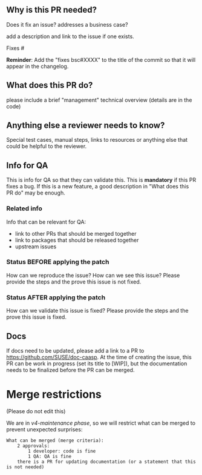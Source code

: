 ## Why is this PR needed?

Does it fix an issue? addresses a business case?

add a description and link to the issue if one exists.

Fixes #

**Reminder**: Add the "fixes bsc#XXXX" to the title of the commit so that it will
appear in the changelog.

## What does this PR do?

please include a brief "management" technical overview (details are in the code)

## Anything else a reviewer needs to know?

Special test cases, manual steps, links to resources or anything else that could be helpful to the reviewer.

## Info for QA

This is info for QA so that they can validate this. This is **mandatory** if this PR fixes a bug.
If this is a new feature, a good description in "What does this PR do" may be enough.

### Related info

Info that can be relevant for QA:
* link to other PRs that should be merged together
* link to packages that should be released together
* upstream issues

### Status **BEFORE** applying the patch

How can we reproduce the issue? How can we see this issue? Please provide the steps and the prove
this issue is not fixed.

### Status **AFTER** applying the patch

How can we validate this issue is fixed? Please provide the steps and the prove this issue is fixed.

## Docs

If docs need to be updated, please add a link to a PR to https://github.com/SUSE/doc-caasp.
At the time of creating the issue, this PR can be work in progress (set its title to [WIP]),
but the documentation needs to be finalized before the PR can be merged. 

# Merge restrictions

(Please do not edit this)

We are in *v4-maintenance phase*, so we will restrict what can be merged to prevent unexpected surprises:

    What can be merged (merge criteria):
        2 approvals:
            1 developer: code is fine
            1 QA: QA is fine
        there is a PR for updating documentation (or a statement that this is not needed)

<!-- Remember, if this is a work in progress please pre-append [WIP] to the title until you are ready! 
    If you can, please apply all applicable labels to help reviews out! -->
